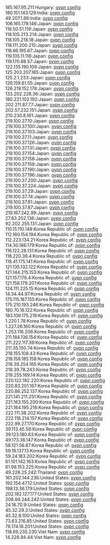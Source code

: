 185.167.95.211:Hungary: [ovpn config](vpn/185_167_95_211.ovpn)  
180.151.143.129:India: [ovpn config](vpn/180_151_143_129.ovpn)  
49.207.1.88:India: [ovpn config](vpn/49_207_1_88.ovpn)  
106.165.179.146:Japan: [ovpn config](vpn/106_165_179_146.ovpn)  
116.50.51.119:Japan: [ovpn config](vpn/116_50_51_119.ovpn)  
118.105.213.214:Japan: [ovpn config](vpn/118_105_213_214.ovpn)  
118.105.218.18:Japan: [ovpn config](vpn/118_105_218_18.ovpn)  
118.111.200.215:Japan: [ovpn config](vpn/118_111_200_215.ovpn)  
118.86.195.67:Japan: [ovpn config](vpn/118_86_195_67.ovpn)  
119.105.11.116:Japan: [ovpn config](vpn/119_105_11_116.ovpn)  
119.170.88.57:Japan: [ovpn config](vpn/119_170_88_57.ovpn)  
122.135.190.109:Japan: [ovpn config](vpn/122_135_190_109.ovpn)  
125.203.207.185:Japan: [ovpn config](vpn/125_203_207_185.ovpn)  
125.2.1.233:Japan: [ovpn config](vpn/125_2_1_233.ovpn)  
126.159.61.55:Japan: [ovpn config](vpn/126_159_61_55.ovpn)  
126.219.152.178:Japan: [ovpn config](vpn/126_219_152_178.ovpn)  
133.202.228.36:Japan: [ovpn config](vpn/133_202_228_36.ovpn)  
180.221.102.192:Japan: [ovpn config](vpn/180_221_102_192.ovpn)  
202.211.87.77:Japan: [ovpn config](vpn/202_211_87_77.ovpn)  
202.57.232.151:Japan: [ovpn config](vpn/202_57_232_151.ovpn)  
210.230.8.161:Japan: [ovpn config](vpn/210_230_8_161.ovpn)  
219.100.37.10:Japan: [ovpn config](vpn/219_100_37_10.ovpn)  
219.100.37.100:Japan: [ovpn config](vpn/219_100_37_100.ovpn)  
219.100.37.103:Japan: [ovpn config](vpn/219_100_37_103.ovpn)  
219.100.37.11:Japan: [ovpn config](vpn/219_100_37_11.ovpn)  
219.100.37.126:Japan: [ovpn config](vpn/219_100_37_126.ovpn)  
219.100.37.131:Japan: [ovpn config](vpn/219_100_37_131.ovpn)  
219.100.37.154:Japan: [ovpn config](vpn/219_100_37_154.ovpn)  
219.100.37.158:Japan: [ovpn config](vpn/219_100_37_158.ovpn)  
219.100.37.159:Japan: [ovpn config](vpn/219_100_37_159.ovpn)  
219.100.37.190:Japan: [ovpn config](vpn/219_100_37_190.ovpn)  
219.100.37.196:Japan: [ovpn config](vpn/219_100_37_196.ovpn)  
219.100.37.200:Japan: [ovpn config](vpn/219_100_37_200.ovpn)  
219.100.37.224:Japan: [ovpn config](vpn/219_100_37_224.ovpn)  
219.100.37.29:Japan: [ovpn config](vpn/219_100_37_29.ovpn)  
219.100.37.74:Japan: [ovpn config](vpn/219_100_37_74.ovpn)  
219.100.37.81:Japan: [ovpn config](vpn/219_100_37_81.ovpn)  
219.100.37.87:Japan: [ovpn config](vpn/219_100_37_87.ovpn)  
219.167.242.99:Japan: [ovpn config](vpn/219_167_242_99.ovpn)  
27.83.202.136:Japan: [ovpn config](vpn/27_83_202_136.ovpn)  
92.202.255.131:Japan: [ovpn config](vpn/92_202_255_131.ovpn)  
110.15.110.148:Korea Republic of: [ovpn config](vpn/110_15_110_148.ovpn)  
112.160.154.194:Korea Republic of: [ovpn config](vpn/112_160_154_194.ovpn)  
112.223.134.21:Korea Republic of: [ovpn config](vpn/112_223_134_21.ovpn)  
114.30.186.179:Korea Republic of: [ovpn config](vpn/114_30_186_179.ovpn)  
116.122.28.131:Korea Republic of: [ovpn config](vpn/116_122_28_131.ovpn)  
118.220.39.4:Korea Republic of: [ovpn config](vpn/118_220_39_4.ovpn)  
118.41.175.141:Korea Republic of: [ovpn config](vpn/118_41_175_141.ovpn)  
121.135.132.122:Korea Republic of: [ovpn config](vpn/121_135_132_122.ovpn)  
121.144.215.153:Korea Republic of: [ovpn config](vpn/121_144_215_153.ovpn)  
121.157.176.4:Korea Republic of: [ovpn config](vpn/121_157_176_4.ovpn)  
121.158.179.201:Korea Republic of: [ovpn config](vpn/121_158_179_201.ovpn)  
124.111.225.15:Korea Republic of: [ovpn config](vpn/124_111_225_15.ovpn)  
14.34.44.97:Korea Republic of: [ovpn config](vpn/14_34_44_97.ovpn)  
175.115.187.155:Korea Republic of: [ovpn config](vpn/175_115_187_155.ovpn)  
175.210.193.246:Korea Republic of: [ovpn config](vpn/175_210_193_246.ovpn)  
180.70.16.122:Korea Republic of: [ovpn config](vpn/180_70_16_122.ovpn)  
183.109.175.219:Korea Republic of: [ovpn config](vpn/183_109_175_219.ovpn)  
1.220.1.78:Korea Republic of: [ovpn config](vpn/1_220_1_78.ovpn)  
1.227.26.160:Korea Republic of: [ovpn config](vpn/1_227_26_160.ovpn)  
1.253.116.206:Korea Republic of: [ovpn config](vpn/1_253_116_206.ovpn)  
211.184.136.154:Korea Republic of: [ovpn config](vpn/211_184_136_154.ovpn)  
211.222.117.39:Korea Republic of: [ovpn config](vpn/211_222_117_39.ovpn)  
211.35.150.74:Korea Republic of: [ovpn config](vpn/211_35_150_74.ovpn)  
218.155.108.43:Korea Republic of: [ovpn config](vpn/218_155_108_43.ovpn)  
218.158.185.158:Korea Republic of: [ovpn config](vpn/218_158_185_158.ovpn)  
218.39.254.165:Korea Republic of: [ovpn config](vpn/218_39_254_165.ovpn)  
218.39.78.243:Korea Republic of: [ovpn config](vpn/218_39_78_243.ovpn)  
219.255.169.14:Korea Republic of: [ovpn config](vpn/219_255_169_14.ovpn)  
220.122.182.220:Korea Republic of: [ovpn config](vpn/220_122_182_220.ovpn)  
220.83.201.167:Korea Republic of: [ovpn config](vpn/220_83_201_167.ovpn)  
220.86.252.137:Korea Republic of: [ovpn config](vpn/220_86_252_137.ovpn)  
221.141.211.251:Korea Republic of: [ovpn config](vpn/221_141_211_251.ovpn)  
221.163.155.200:Korea Republic of: [ovpn config](vpn/221_163_155_200.ovpn)  
221.164.195.216:Korea Republic of: [ovpn config](vpn/221_164_195_216.ovpn)  
222.111.38.202:Korea Republic of: [ovpn config](vpn/222_111_38_202.ovpn)  
222.118.214.157:Korea Republic of: [ovpn config](vpn/222_118_214_157.ovpn)  
222.99.27.170:Korea Republic of: [ovpn config](vpn/222_99_27_170.ovpn)  
39.113.45.56:Korea Republic of: [ovpn config](vpn/39_113_45_56.ovpn)  
39.123.180.83:Korea Republic of: [ovpn config](vpn/39_123_180_83.ovpn)  
49.173.36.147:Korea Republic of: [ovpn config](vpn/49_173_36_147.ovpn)  
58.121.56.87:Korea Republic of: [ovpn config](vpn/58_121_56_87.ovpn)  
59.18.137.13:Korea Republic of: [ovpn config](vpn/59_18_137_13.ovpn)  
59.24.183.202:Korea Republic of: [ovpn config](vpn/59_24_183_202.ovpn)  
61.101.142.163:Korea Republic of: [ovpn config](vpn/61_101_142_163.ovpn)  
61.98.153.225:Korea Republic of: [ovpn config](vpn/61_98_153_225.ovpn)  
49.228.25.242:Thailand: [ovpn config](vpn/49_228_25_242.ovpn)  
161.202.144.236:United States: [ovpn config](vpn/161_202_144_236.ovpn)  
192.154.47.12:United States: [ovpn config](vpn/192_154_47_12.ovpn)  
198.13.36.179:United States: [ovpn config](vpn/198_13_36_179.ovpn)  
202.182.127.177:United States: [ovpn config](vpn/202_182_127_177.ovpn)  
208.94.244.242:United States: [ovpn config](vpn/208_94_244_242.ovpn)  
24.16.70.9:United States: [ovpn config](vpn/24_16_70_9.ovpn)  
45.32.29.3:United States: [ovpn config](vpn/45_32_29_3.ovpn)  
45.32.8.100:United States: [ovpn config](vpn/45_32_8_100.ovpn)  
73.63.216.85:United States: [ovpn config](vpn/73_63_216_85.ovpn)  
76.174.18.201:United States: [ovpn config](vpn/76_174_18_201.ovpn)  
118.69.235.230:Viet Nam: [ovpn config](vpn/118_69_235_230.ovpn)  
14.228.94.44:Viet Nam: [ovpn config](vpn/14_228_94_44.ovpn)  

